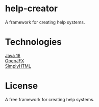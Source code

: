 # help-creator
A framework for creating help systems.

# Technologies
[Java 18](https://openjdk.java.net/projects/jdk/11/) \
[OpenJFX](https://openjfx.io/) \
[SimplyHTML](https://sourceforge.net/projects/simplyhtml/)

# License
A free framework for creating help systems.
